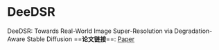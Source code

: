 # DeeDSR
DeeDSR: Towards Real-World Image Super-Resolution via Degradation-Aware Stable Diffusion 
==&zwnj;**论文链接**&zwnj;==: [Paper](https://arxiv.org/abs/2404.00661)
